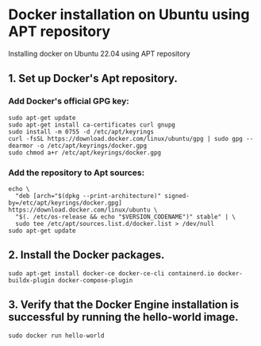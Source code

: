 # Docker installation on Ubuntu using APT repository
Installing docker on Ubuntu 22.04 using APT repository

## 1. Set up Docker's Apt repository.
### Add Docker's official GPG key:
```
sudo apt-get update
sudo apt-get install ca-certificates curl gnupg
sudo install -m 0755 -d /etc/apt/keyrings
curl -fsSL https://download.docker.com/linux/ubuntu/gpg | sudo gpg --dearmor -o /etc/apt/keyrings/docker.gpg
sudo chmod a+r /etc/apt/keyrings/docker.gpg
```
### Add the repository to Apt sources:
```
echo \
  "deb [arch="$(dpkg --print-architecture)" signed-by=/etc/apt/keyrings/docker.gpg] https://download.docker.com/linux/ubuntu \
  "$(. /etc/os-release && echo "$VERSION_CODENAME")" stable" | \
  sudo tee /etc/apt/sources.list.d/docker.list > /dev/null
sudo apt-get update
```

## 2. Install the Docker packages.
```
sudo apt-get install docker-ce docker-ce-cli containerd.io docker-buildx-plugin docker-compose-plugin
```

## 3. Verify that the Docker Engine installation is successful by running the hello-world image.
```
sudo docker run hello-world
```
